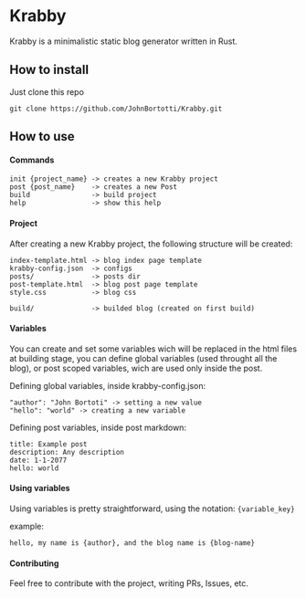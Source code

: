 # Krabby
Krabby is a minimalistic static blog generator written in Rust.

## How to install
Just clone this repo
```
git clone https://github.com/JohnBortotti/Krabby.git
```

## How to use

#### Commands
```
init {project_name} -> creates a new Krabby project
post {post_name}    -> creates a new Post
build               -> build project
help                -> show this help
```

#### Project 
After creating a new Krabby project, the following structure will be created:
```
index-template.html -> blog index page template
krabby-config.json  -> configs
posts/              -> posts dir
post-template.html  -> blog post page template
style.css           -> blog css

build/              -> builded blog (created on first build)
```

#### Variables
You can create and set some variables wich will be replaced in the html files at building stage,
you can define global variables (used throught all the blog), or post scoped variables, wich are used only
inside the post.

Defining global variables, inside krabby-config.json:
```
"author": "John Bortoti" -> setting a new value
"hello": "world" -> creating a new variable
```

Defining post variables, inside post markdown:
```
title: Example post           
description: Any description  
date: 1-1-2077               
hello: world
```

#### Using variables
Using variables is pretty straightforward, using the notation:
```{variable_key}```

example:
```
hello, my name is {author}, and the blog name is {blog-name}
```

#### Contributing
Feel free to contribute with the project, writing PRs, Issues, etc.
